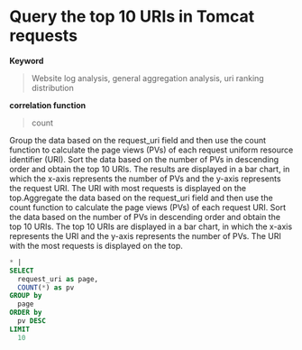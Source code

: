 # Query the top 10 URIs in Tomcat requests

**Keyword**

> Website log analysis, general aggregation analysis, uri ranking distribution

**correlation function**

> count

Group the data based on the request_uri field and then use the count function to calculate the page views (PVs) of each request uniform resource identifier (URI). Sort the data based on the number of PVs in descending order and obtain the top 10 URIs. The results are displayed in a bar chart, in which the x-axis represents the number of PVs and the y-axis represents the request URI. The URI with most requests is displayed on the top.Aggregate the data based on the request_uri field and then use the count function to calculate the page views (PVs) of each request URI. Sort the data based on the number of PVs in descending order and obtain the top 10 URIs. The top 10 URIs are displayed in a bar chart, in which the x-axis represents the URI and the y-axis represents the number of PVs. The URI with the most requests is displayed on the top.

```SQL
* |
SELECT
  request_uri as page,
  COUNT(*) as pv
GROUP by
  page
ORDER by
  pv DESC
LIMIT
  10
```
